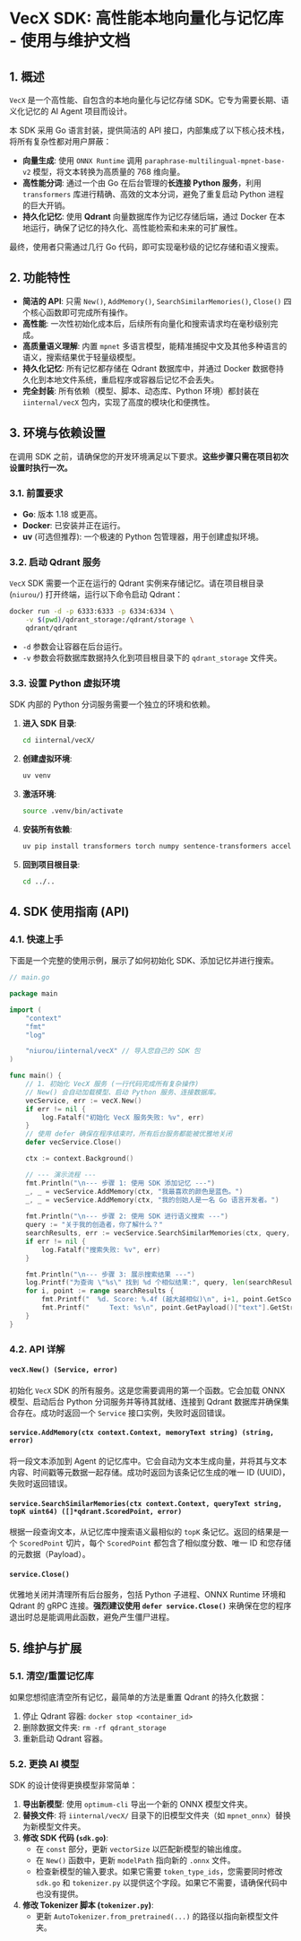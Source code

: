 # VecX SDK: 高性能本地向量化与记忆库 - 使用与维护文档

## 1. 概述

`VecX` 是一个高性能、自包含的本地向量化与记忆存储 SDK。它专为需要长期、语义化记忆的 AI Agent 项目而设计。

本 SDK 采用 Go 语言封装，提供简洁的 API 接口，内部集成了以下核心技术栈，将所有复杂性都对用户屏蔽：

*   **向量生成**: 使用 `ONNX Runtime` 调用 `paraphrase-multilingual-mpnet-base-v2` 模型，将文本转换为高质量的 768 维向量。
*   **高性能分词**: 通过一个由 Go 在后台管理的**长连接 Python 服务**，利用 `transformers` 库进行精确、高效的文本分词，避免了重复启动 Python 进程的巨大开销。
*   **持久化记忆**: 使用 **Qdrant** 向量数据库作为记忆存储后端，通过 Docker 在本地运行，确保了记忆的持久化、高性能检索和未来的可扩展性。

最终，使用者只需通过几行 Go 代码，即可实现毫秒级的记忆存储和语义搜索。

## 2. 功能特性

*   **简洁的 API**: 只需 `New()`, `AddMemory()`, `SearchSimilarMemories()`, `Close()` 四个核心函数即可完成所有操作。
*   **高性能**: 一次性初始化成本后，后续所有向量化和搜索请求均在毫秒级别完成。
*   **高质量语义理解**: 内置 `mpnet` 多语言模型，能精准捕捉中文及其他多种语言的语义，搜索结果优于轻量级模型。
*   **持久化记忆**: 所有记忆都存储在 Qdrant 数据库中，并通过 Docker 数据卷持久化到本地文件系统，重启程序或容器后记忆不会丢失。
*   **完全封装**: 所有依赖（模型、脚本、动态库、Python 环境）都封装在 `iinternal/vecX` 包内，实现了高度的模块化和便携性。

## 3. 环境与依赖设置

在调用 SDK 之前，请确保您的开发环境满足以下要求。**这些步骤只需在项目初次设置时执行一次。**

### 3.1. 前置要求

*   **Go**: 版本 1.18 或更高。
*   **Docker**: 已安装并正在运行。
*   **uv** (可选但推荐): 一个极速的 Python 包管理器，用于创建虚拟环境。

### 3.2. 启动 Qdrant 服务

`VecX` SDK 需要一个正在运行的 Qdrant 实例来存储记忆。请在项目根目录 (`niurou/`) 打开终端，运行以下命令启动 Qdrant：

```bash
docker run -d -p 6333:6333 -p 6334:6334 \
    -v $(pwd)/qdrant_storage:/qdrant/storage \
    qdrant/qdrant
```
*   `-d` 参数会让容器在后台运行。
*   `-v` 参数会将数据库数据持久化到项目根目录下的 `qdrant_storage` 文件夹。

### 3.3. 设置 Python 虚拟环境

SDK 内部的 Python 分词服务需要一个独立的环境和依赖。

1.  **进入 SDK 目录**:
    ```bash
    cd iinternal/vecX/
    ```

2.  **创建虚拟环境**:
    ```bash
    uv venv
    ```

3.  **激活环境**:
    ```bash
    source .venv/bin/activate
    ```

4.  **安装所有依赖**:
    ```bash
    uv pip install transformers torch numpy sentence-transformers accelerate
    ```

5.  **回到项目根目录**:
    ```bash
    cd ../..
    ```

## 4. SDK 使用指南 (API)

### 4.1. 快速上手

下面是一个完整的使用示例，展示了如何初始化 SDK、添加记忆并进行搜索。

```go
// main.go

package main

import (
	"context"
	"fmt"
	"log"

	"niurou/iinternal/vecX" // 导入您自己的 SDK 包
)

func main() {
	// 1. 初始化 VecX 服务 (一行代码完成所有复杂操作)
	// New() 会自动加载模型、启动 Python 服务、连接数据库。
	vecService, err := vecX.New()
	if err != nil {
		log.Fatalf("初始化 VecX 服务失败: %v", err)
	}
	// 使用 defer 确保在程序结束时，所有后台服务都能被优雅地关闭
	defer vecService.Close()

	ctx := context.Background()

	// --- 演示流程 ---
	fmt.Println("\n--- 步骤 1: 使用 SDK 添加记忆 ---")
	_, _ = vecService.AddMemory(ctx, "我最喜欢的颜色是蓝色。")
	_, _ = vecService.AddMemory(ctx, "我的创始人是一名 Go 语言开发者。")
	
	fmt.Println("\n--- 步骤 2: 使用 SDK 进行语义搜索 ---")
	query := "关于我的创造者，你了解什么？"
	searchResults, err := vecService.SearchSimilarMemories(ctx, query, 2)
	if err != nil {
		log.Fatalf("搜索失败: %v", err)
	}

	fmt.Println("\n--- 步骤 3: 展示搜索结果 ---")
	log.Printf("为查询 \"%s\" 找到 %d 个相似结果:", query, len(searchResults))
	for i, point := range searchResults {
		fmt.Printf("  %d. Score: %.4f (越大越相似)\n", i+1, point.GetScore())
		fmt.Printf("     Text: %s\n", point.GetPayload()["text"].GetStringValue())
	}
}
```

### 4.2. API 详解

#### `vecX.New() (Service, error)`
初始化 `VecX` SDK 的所有服务。这是您需要调用的第一个函数。它会加载 ONNX 模型、启动后台 Python 分词服务并等待其就绪、连接到 Qdrant 数据库并确保集合存在。成功时返回一个 `Service` 接口实例，失败时返回错误。

#### `service.AddMemory(ctx context.Context, memoryText string) (string, error)`
将一段文本添加到 Agent 的记忆库中。它会自动为文本生成向量，并将其与文本内容、时间戳等元数据一起存储。成功时返回为该条记忆生成的唯一 ID (UUID)，失败时返回错误。

#### `service.SearchSimilarMemories(ctx context.Context, queryText string, topK uint64) ([]*qdrant.ScoredPoint, error)`
根据一段查询文本，从记忆库中搜索语义最相似的 `topK` 条记忆。返回的结果是一个 `ScoredPoint` 切片，每个 `ScoredPoint` 都包含了相似度分数、唯一 ID 和您存储的元数据（Payload）。

#### `service.Close()`
优雅地关闭并清理所有后台服务，包括 Python 子进程、ONNX Runtime 环境和 Qdrant 的 gRPC 连接。**强烈建议使用 `defer service.Close()`** 来确保在您的程序退出时总是能调用此函数，避免产生僵尸进程。

## 5. 维护与扩展

### 5.1. 清空/重置记忆库

如果您想彻底清空所有记忆，最简单的方法是重置 Qdrant 的持久化数据：
1.  停止 Qdrant 容器: `docker stop <container_id>`
2.  删除数据文件夹: `rm -rf qdrant_storage`
3.  重新启动 Qdrant 容器。

### 5.2. 更换 AI 模型

SDK 的设计使得更换模型非常简单：
1.  **导出新模型**: 使用 `optimum-cli` 导出一个新的 ONNX 模型文件夹。
2.  **替换文件**: 将 `iinternal/vecX/` 目录下的旧模型文件夹（如 `mpnet_onnx`）替换为新模型文件夹。
3.  **修改 SDK 代码 (`sdk.go`)**:
    *   在 `const` 部分，更新 `vectorSize` 以匹配新模型的输出维度。
    *   在 `New()` 函数中，更新 `modelPath` 指向新的 `.onnx` 文件。
    *   检查新模型的输入要求。如果它需要 `token_type_ids`，您需要同时修改 `sdk.go` 和 `tokenizer.py` 以提供这个字段。如果它不需要，请确保代码中也没有提供。
4.  **修改 Tokenizer 脚本 (`tokenizer.py`)**:
    *   更新 `AutoTokenizer.from_pretrained(...)` 的路径以指向新模型文件夹。